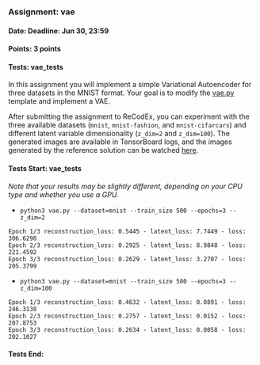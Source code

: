 ### Assignment: vae
#### Date: Deadline: Jun 30, 23:59
#### Points: 3 points
#### Tests: vae_tests

In this assignment you will implement a simple Variational Autoencoder
for three datasets in the MNIST format. Your goal is to modify the
[vae.py](https://github.com/ufal/npfl114/tree/past-2122/labs/12/vae.py)
template and implement a VAE.

After submitting the assignment to ReCodEx, you can experiment with the three
available datasets (`mnist`, `mnist-fashion`, and `mnist-cifarcars`) and
different latent variable dimensionality (`z_dim=2` and `z_dim=100`).
The generated images are available in TensorBoard logs, and the images
generated by the reference solution can be watched
[here](https://ufal.mff.cuni.cz/~straka/courses/npfl114/2122/demos/vae.html).

#### Tests Start: vae_tests
_Note that your results may be slightly different, depending on your CPU type and whether you use a GPU._
- `python3 vae.py --dataset=mnist --train_size 500 --epochs=3 --z_dim=2`
```
Epoch 1/3 reconstruction_loss: 0.5445 - latent_loss: 7.7449 - loss: 306.6298
Epoch 2/3 reconstruction_loss: 0.2925 - latent_loss: 8.9848 - loss: 221.4592
Epoch 3/3 reconstruction_loss: 0.2629 - latent_loss: 3.2707 - loss: 205.3799
```
- `python3 vae.py --dataset=mnist --train_size 500 --epochs=3 --z_dim=100`
```
Epoch 1/3 reconstruction_loss: 0.4632 - latent_loss: 0.0891 - loss: 246.3138
Epoch 2/3 reconstruction_loss: 0.2757 - latent_loss: 0.0152 - loss: 207.8753
Epoch 3/3 reconstruction_loss: 0.2634 - latent_loss: 0.0058 - loss: 202.1027
```
#### Tests End:
